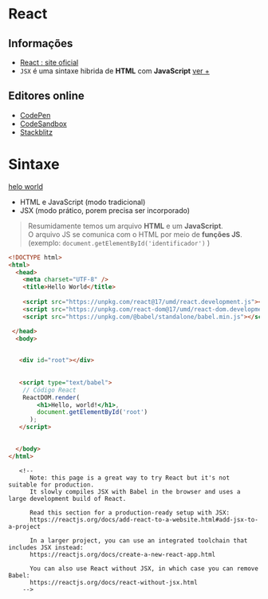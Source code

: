 # React

## Informações
- [React : site oficial](https://pt-br.reactjs.org/)
- `JSX` é uma sintaxe hibrida de __HTML__ com __JavaScript__  [  ver + ](https://pt-br.reactjs.org/docs/introducing-jsx.html)

## Editores online
- [CodePen](https://codepen.io/pen?&editors=0010)
- [CodeSandbox](https://codesandbox.io/s/new)
- [Stackblitz](https://stackblitz.com/edit/react-ym9zdj)

# Sintaxe
 [helo world](https://pt-br.reactjs.org/docs/hello-world.html)

- HTML e JavaScript (modo tradicional)
- JSX (modo prático, porem precisa ser incorporado)

> Resumidamente temos um arquivo **HTML** e um **JavaScript**. <br>
> O arquivo JS se comunica com o HTML por meio de __funções JS__. (exemplo: `document.getElementById('identificador')` )



~~~HTML
<!DOCTYPE html>
<html>
  <head>
    <meta charset="UTF-8" />
    <title>Hello World</title>
 
    <script src="https://unpkg.com/react@17/umd/react.development.js"></script>
    <script src="https://unpkg.com/react-dom@17/umd/react-dom.development.js"></script>
    <script src="https://unpkg.com/@babel/standalone/babel.min.js"></script>

 </head>
  <body>

   
   <div id="root"></div>
   
   
   <script type="text/babel">
    // Código React
    ReactDOM.render(
        <h1>Hello, world!</h1>,
        document.getElementById('root')
      );
   </script>

   
  </body>
</html>

~~~

~~~
   <!--
      Note: this page is a great way to try React but it's not suitable for production.
      It slowly compiles JSX with Babel in the browser and uses a large development build of React.

      Read this section for a production-ready setup with JSX:
      https://reactjs.org/docs/add-react-to-a-website.html#add-jsx-to-a-project

      In a larger project, you can use an integrated toolchain that includes JSX instead:
      https://reactjs.org/docs/create-a-new-react-app.html

      You can also use React without JSX, in which case you can remove Babel:
      https://reactjs.org/docs/react-without-jsx.html
    -->
~~~
